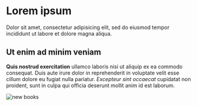 # Lorem ipsum 

Dolor sit amet, consectetur adipisicing elit, sed do eiusmod tempor incididunt ut labore et dolore magna aliqua. 

## Ut enim ad minim veniam

**Quis nostrud exercitation** ullamco laboris nisi ut aliquip ex ea commodo consequat. Duis aute irure dolor in reprehenderit in voluptate velit esse cillum dolore eu fugiat nulla pariatur. *Excepteur sint occaecat* cupidatat non proident, sunt in culpa qui officia deserunt mollit anim id est laborum.

![new books](https://dl.dropbox.com/s/ggjfv1wht9xw2re/IMG_4318.JPG?dl=0)
